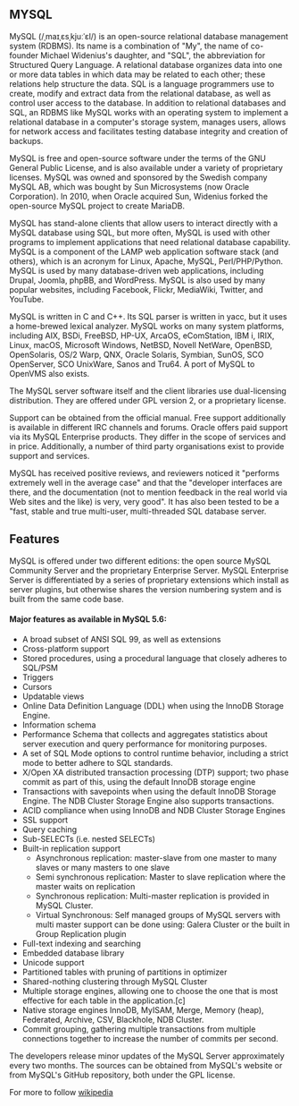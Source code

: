 ## MYSQL

MySQL (/ˌmaɪˌɛsˌkjuːˈɛl/) is an open-source relational database management system (RDBMS). Its name is a combination of "My", the name of co-founder Michael Widenius's daughter, and "SQL", the abbreviation for Structured Query Language. A relational database organizes data into one or more data tables in which data may be related to each other; these relations help structure the data. SQL is a language programmers use to create, modify and extract data from the relational database, as well as control user access to the database. In addition to relational databases and SQL, an RDBMS like MySQL works with an operating system to implement a relational database in a computer's storage system, manages users, allows for network access and facilitates testing database integrity and creation of backups.

MySQL is free and open-source software under the terms of the GNU General Public License, and is also available under a variety of proprietary licenses. MySQL was owned and sponsored by the Swedish company MySQL AB, which was bought by Sun Microsystems (now Oracle Corporation). In 2010, when Oracle acquired Sun, Widenius forked the open-source MySQL project to create MariaDB.

MySQL has stand-alone clients that allow users to interact directly with a MySQL database using SQL, but more often, MySQL is used with other programs to implement applications that need relational database capability. MySQL is a component of the LAMP web application software stack (and others), which is an acronym for Linux, Apache, MySQL, Perl/PHP/Python. MySQL is used by many database-driven web applications, including Drupal, Joomla, phpBB, and WordPress. MySQL is also used by many popular websites, including Facebook, Flickr, MediaWiki, Twitter, and YouTube.

MySQL is written in C and C++. Its SQL parser is written in yacc, but it uses a home-brewed lexical analyzer. MySQL works on many system platforms, including AIX, BSDi, FreeBSD, HP-UX, ArcaOS, eComStation, IBM i, IRIX, Linux, macOS, Microsoft Windows, NetBSD, Novell NetWare, OpenBSD, OpenSolaris, OS/2 Warp, QNX, Oracle Solaris, Symbian, SunOS, SCO OpenServer, SCO UnixWare, Sanos and Tru64. A port of MySQL to OpenVMS also exists.

The MySQL server software itself and the client libraries use dual-licensing distribution. They are offered under GPL version 2, or a proprietary license.

Support can be obtained from the official manual. Free support additionally is available in different IRC channels and forums. Oracle offers paid support via its MySQL Enterprise products. They differ in the scope of services and in price. Additionally, a number of third party organisations exist to provide support and services.

MySQL has received positive reviews, and reviewers noticed it "performs extremely well in the average case" and that the "developer interfaces are there, and the documentation (not to mention feedback in the real world via Web sites and the like) is very, very good". It has also been tested to be a "fast, stable and true multi-user, multi-threaded SQL database server.

## Features

MySQL is offered under two different editions: the open source MySQL Community Server and the proprietary Enterprise Server. MySQL Enterprise Server is differentiated by a series of proprietary extensions which install as server plugins, but otherwise shares the version numbering system and is built from the same code base.

#### Major features as available in MySQL 5.6:

- A broad subset of ANSI SQL 99, as well as extensions
- Cross-platform support
- Stored procedures, using a procedural language that closely adheres to SQL/PSM
- Triggers
- Cursors
- Updatable views
- Online Data Definition Language (DDL) when using the InnoDB Storage Engine.
- Information schema
- Performance Schema that collects and aggregates statistics about server execution and query performance for monitoring purposes.
- A set of SQL Mode options to control runtime behavior, including a strict mode to better adhere to SQL standards.
- X/Open XA distributed transaction processing (DTP) support; two phase commit as part of this, using the default InnoDB storage engine
- Transactions with savepoints when using the default InnoDB Storage Engine. The NDB Cluster Storage Engine also supports transactions.
- ACID compliance when using InnoDB and NDB Cluster Storage Engines
- SSL support
- Query caching
- Sub-SELECTs (i.e. nested SELECTs)
- Built-in replication support
  - Asynchronous replication: master-slave from one master to many slaves or many masters to one slave
  - Semi synchronous replication: Master to slave replication where the master waits on replication
  - Synchronous replication: Multi-master replication is provided in MySQL Cluster.
  - Virtual Synchronous: Self managed groups of MySQL servers with multi master support can be done using: Galera Cluster or the built in Group Replication plugin
- Full-text indexing and searching
- Embedded database library
- Unicode support
- Partitioned tables with pruning of partitions in optimizer
- Shared-nothing clustering through MySQL Cluster
- Multiple storage engines, allowing one to choose the one that is most effective for each table in the application.[c]
- Native storage engines InnoDB, MyISAM, Merge, Memory (heap), Federated, Archive, CSV, Blackhole, NDB Cluster.
- Commit grouping, gathering multiple transactions from multiple connections together to increase the number of commits per second.

The developers release minor updates of the MySQL Server approximately every two months. The sources can be obtained from MySQL's website or from MySQL's GitHub repository, both under the GPL license.

For more to follow [wikipedia](https://en.wikipedia.org/wiki/MySQL)
